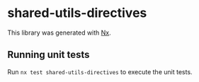 # shared-utils-directives

This library was generated with [Nx](https://nx.dev).

## Running unit tests

Run `nx test shared-utils-directives` to execute the unit tests.
